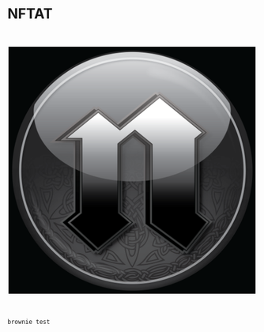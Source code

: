 # NFTAT

<br/>
<p align="center">
<a href="https://chain.link" target="_blank">
<img src="./img/brand/NFTat.png" width="500" alt="NFTat">
</a>
</p>
<br/>


```
brownie test
```

